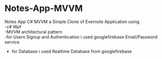# Notes-App-MVVM
Notes App C# MVVM
a Simple Clone of Evernote Application using <br> 
-c# Wpf <br>
-MVVM  architectural pattern <br>
-for Users Signup and Authentication i used googlefirebase  Email/Password service <br>
- for Database i used Realtime Database from googlefirebase<br>




